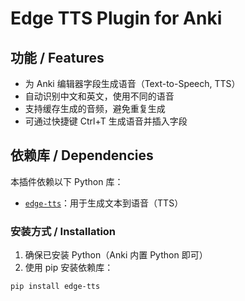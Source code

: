 # Edge TTS Plugin for Anki

## 功能 / Features

- 为 Anki 编辑器字段生成语音（Text-to-Speech, TTS）
- 自动识别中文和英文，使用不同的语音
- 支持缓存生成的音频，避免重复生成
- 可通过快捷键 Ctrl+T 生成语音并插入字段

## 依赖库 / Dependencies

本插件依赖以下 Python 库：

- [`edge-tts`](https://pypi.org/project/edge-tts/)：用于生成文本到语音（TTS）

### 安装方式 / Installation

1. 确保已安装 Python（Anki 内置 Python 即可）  
2. 使用 pip 安装依赖库：

```bash
pip install edge-tts
